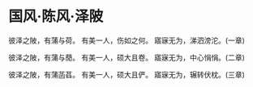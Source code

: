 # 国风·陈风·泽陂

彼泽之陂，有蒲与荷。
有美一人，伤如之何。
寤寐无为，涕泗滂沱。(一章)

彼泽之陂，有蒲与蕑。
有美一人，硕大且卷。
寤寐无为，中心悁悁。(二章)

彼泽之陂，有蒲菡萏。
有美一人，硕大且俨。
寤寐无为，辗转伏枕。(三章)

